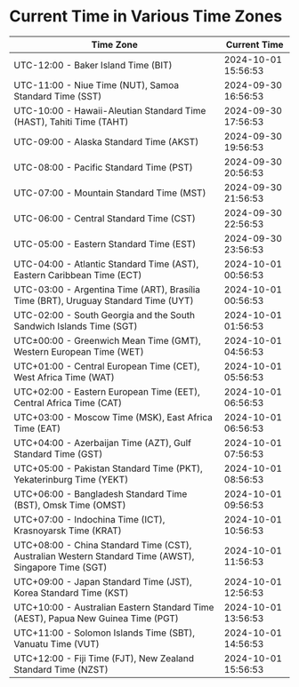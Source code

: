 # Current Time in Various Time Zones

| Time Zone | Current Time |
|-----------|--------------|
| UTC-12:00 - Baker Island Time (BIT) | 2024-10-01 15:56:53 |
| UTC-11:00 - Niue Time (NUT), Samoa Standard Time (SST) | 2024-09-30 16:56:53 |
| UTC-10:00 - Hawaii-Aleutian Standard Time (HAST), Tahiti Time (TAHT) | 2024-09-30 17:56:53 |
| UTC-09:00 - Alaska Standard Time (AKST) | 2024-09-30 19:56:53 |
| UTC-08:00 - Pacific Standard Time (PST) | 2024-09-30 20:56:53 |
| UTC-07:00 - Mountain Standard Time (MST) | 2024-09-30 21:56:53 |
| UTC-06:00 - Central Standard Time (CST) | 2024-09-30 22:56:53 |
| UTC-05:00 - Eastern Standard Time (EST) | 2024-09-30 23:56:53 |
| UTC-04:00 - Atlantic Standard Time (AST), Eastern Caribbean Time (ECT) | 2024-10-01 00:56:53 |
| UTC-03:00 - Argentina Time (ART), Brasília Time (BRT), Uruguay Standard Time (UYT) | 2024-10-01 00:56:53 |
| UTC-02:00 - South Georgia and the South Sandwich Islands Time (SGT) | 2024-10-01 01:56:53 |
| UTC±00:00 - Greenwich Mean Time (GMT), Western European Time (WET) | 2024-10-01 04:56:53 |
| UTC+01:00 - Central European Time (CET), West Africa Time (WAT) | 2024-10-01 05:56:53 |
| UTC+02:00 - Eastern European Time (EET), Central Africa Time (CAT) | 2024-10-01 06:56:53 |
| UTC+03:00 - Moscow Time (MSK), East Africa Time (EAT) | 2024-10-01 06:56:53 |
| UTC+04:00 - Azerbaijan Time (AZT), Gulf Standard Time (GST) | 2024-10-01 07:56:53 |
| UTC+05:00 - Pakistan Standard Time (PKT), Yekaterinburg Time (YEKT) | 2024-10-01 08:56:53 |
| UTC+06:00 - Bangladesh Standard Time (BST), Omsk Time (OMST) | 2024-10-01 09:56:53 |
| UTC+07:00 - Indochina Time (ICT), Krasnoyarsk Time (KRAT) | 2024-10-01 10:56:53 |
| UTC+08:00 - China Standard Time (CST), Australian Western Standard Time (AWST), Singapore Time (SGT) | 2024-10-01 11:56:53 |
| UTC+09:00 - Japan Standard Time (JST), Korea Standard Time (KST) | 2024-10-01 12:56:53 |
| UTC+10:00 - Australian Eastern Standard Time (AEST), Papua New Guinea Time (PGT) | 2024-10-01 13:56:53 |
| UTC+11:00 - Solomon Islands Time (SBT), Vanuatu Time (VUT) | 2024-10-01 14:56:53 |
| UTC+12:00 - Fiji Time (FJT), New Zealand Standard Time (NZST) | 2024-10-01 15:56:53 |
